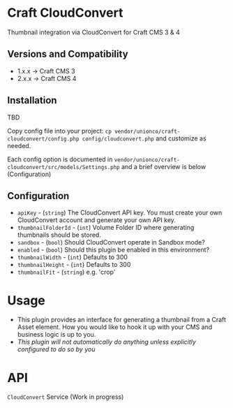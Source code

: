 # Craft CloudConvert
Thumbnail integration via CloudConvert for Craft CMS 3 & 4

## Versions and Compatibility
* 1.x.x -> Craft CMS 3
* 2.x.x -> Craft CMS 4

## Installation
TBD

Copy config file into your project:
`cp vendor/unionco/craft-cloudconvert/config.php config/cloudconvert.php`
and customize as needed.

Each config option is documented in `vendor/unionco/craft-cloudconvert/src/models/Settings.php` and a brief overview is below (Configuration)

## Configuration
* `apiKey` - (`string`) The CloudConvert API key. You must create your own CloudConvert account and generate your own API key.
* `thumbnailFolderId` - (`int`) Volume Folder ID where generating thumbnails should be stored.
* `sandbox` - (`bool`) Should CloudConvert operate in Sandbox mode?
* `enabled` - (`bool`) Should this plugin be enabled in this environment?
* `thumbnailWidth` - (`int`) Defaults to 300
* `thumbnailHeight` - (`int`) Defaults to 300
* `thumbnailFit` - (`string`) e.g. 'crop'

# Usage
* This plugin provides an interface for generating a thumbnail from a Craft Asset element. How you would like to hook it up with your CMS and business logic is up to you.
* *This plugin will not automatically do anything unless explicitly configured to do so by you*



# API
`CloudConvert` Service
(Work in progress)